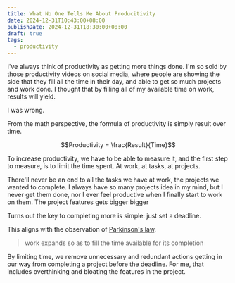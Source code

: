 ```yaml
---
title: What No One Tells Me About Producitivity
date: 2024-12-31T10:43:00+08:00
publishDate: 2024-12-31T18:30:00+08:00
draft: true
tags:
  - productivity
---
```


I've always think of productivity as getting more things done. I'm so sold by those productivity videos on social media, where people are showing the side that they fill all the time in their day, and able to get so much projects and work done. I thought that by filling all of my available time on work, results will yield.

I was wrong.

From the math perspective, the formula of productivity is simply result over time.

$$Productivity = \frac{Result}{Time}$$

To increase productivity, we have to be able to measure it, and the first step to measure, is to limit the time spent. At work, at tasks, at projects.

There'll never be an end to all the tasks we have at work, the projects we wanted to complete. I always have so many projects idea in my mind, but I never get them done, nor I ever feel productive when I finally start to work on them. The project features gets bigger bigger 

Turns out the key to completing more is simple: just set a deadline.

This aligns with the observation of [Parkinson's law](https://en.wikipedia.org/wiki/Parkinson%27s_law). 

> work expands so as to fill the time available for its completion

By limiting time, we remove unnecessary and redundant actions getting in our way from completing a project before the deadline. For me, that includes overthinking and bloating the features in the project.
